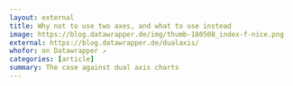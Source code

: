 ```yaml
---
layout: external
title: Why not to use two axes, and what to use instead
image: https://blog.datawrapper.de/img/thumb-180508_index-f-nice.png
external: https://blog.datawrapper.de/dualaxis/
whofor: on Datawrapper ↗
categories: [article]
summary: The case against dual axis charts
---
```

